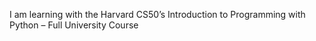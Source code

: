 I am learning with the 
Harvard CS50’s Introduction to Programming with Python – Full University Course
